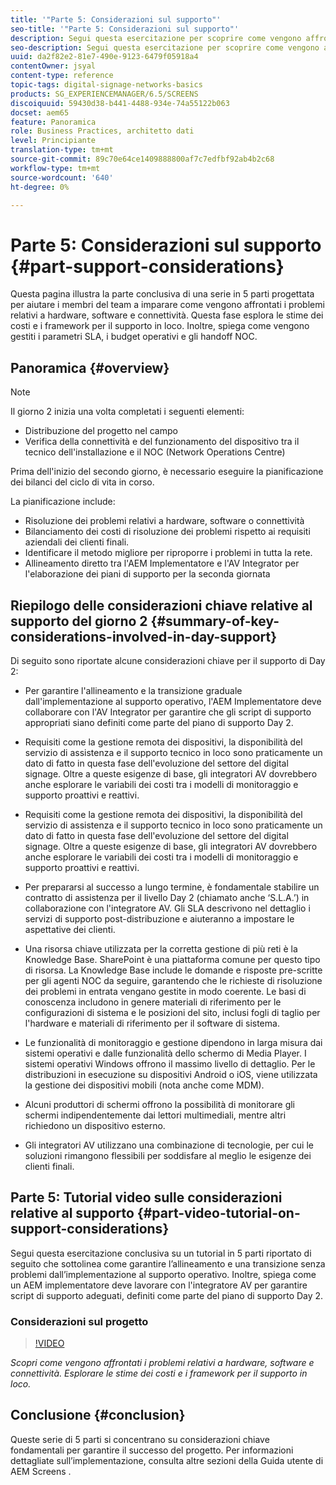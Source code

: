 ```yaml
---
title: '"Parte 5: Considerazioni sul supporto"'
seo-title: '"Parte 5: Considerazioni sul supporto"'
description: Segui questa esercitazione per scoprire come vengono affrontati i problemi relativi a hardware, software e connettività. Esplorare le stime dei costi e i framework per il supporto in loco. Inoltre, scopri come vengono gestiti i parametri SLA, i budget operativi e gli handoff NOC.
seo-description: Segui questa esercitazione per scoprire come vengono affrontati i problemi relativi a hardware, software e connettività. Esplorare le stime dei costi e i framework per il supporto in loco. Inoltre, scopri come vengono gestiti i parametri SLA, i budget operativi e gli handoff NOC.
uuid: da2f82e2-81e7-490e-9123-6479f05918a4
contentOwner: jsyal
content-type: reference
topic-tags: digital-signage-networks-basics
products: SG_EXPERIENCEMANAGER/6.5/SCREENS
discoiquuid: 59430d38-b441-4488-934e-74a55122b063
docset: aem65
feature: Panoramica
role: Business Practices, architetto dati
level: Principiante
translation-type: tm+mt
source-git-commit: 89c70e64ce1409888800af7c7edfbf92ab4b2c68
workflow-type: tm+mt
source-wordcount: '640'
ht-degree: 0%

---
```



# Parte 5: Considerazioni sul supporto {#part-support-considerations}

Questa pagina illustra la parte conclusiva di una serie in 5 parti progettata per aiutare i membri del team a imparare come vengono affrontati i problemi relativi a hardware, software e connettività. Questa fase esplora le stime dei costi e i framework per il supporto in loco. Inoltre, spiega come vengono gestiti i parametri SLA, i budget operativi e gli handoff NOC.

## Panoramica {#overview}

>[!NOTE]
>
>Il giorno 2 inizia una volta completati i seguenti elementi:
>
>* Distribuzione del progetto nel campo
>* Verifica della connettività e del funzionamento del dispositivo tra il tecnico dell&#39;installazione e il NOC (Network Operations Centre)

>
>
Prima dell&#39;inizio del secondo giorno, è necessario eseguire la pianificazione dei bilanci del ciclo di vita in corso.

La pianificazione include:

* Risoluzione dei problemi relativi a hardware, software o connettività
* Bilanciamento dei costi di risoluzione dei problemi rispetto ai requisiti aziendali dei clienti finali.
* Identificare il metodo migliore per riproporre i problemi in tutta la rete.
* Allineamento diretto tra l&#39;AEM Implementatore e l&#39;AV Integrator per l&#39;elaborazione dei piani di supporto per la seconda giornata

## Riepilogo delle considerazioni chiave relative al supporto del giorno 2 {#summary-of-key-considerations-involved-in-day-support}

Di seguito sono riportate alcune considerazioni chiave per il supporto di Day 2:

* Per garantire l&#39;allineamento e la transizione graduale dall&#39;implementazione al supporto operativo, l&#39;AEM Implementatore deve collaborare con l&#39;AV Integrator per garantire che gli script di supporto appropriati siano definiti come parte del piano di supporto Day 2.
* Requisiti come la gestione remota dei dispositivi, la disponibilità del servizio di assistenza e il supporto tecnico in loco sono praticamente un dato di fatto in questa fase dell&#39;evoluzione del settore del digital signage. Oltre a queste esigenze di base, gli integratori AV dovrebbero anche esplorare le variabili dei costi tra i modelli di monitoraggio e supporto proattivi e reattivi.

* Requisiti come la gestione remota dei dispositivi, la disponibilità del servizio di assistenza e il supporto tecnico in loco sono praticamente un dato di fatto in questa fase dell&#39;evoluzione del settore del digital signage. Oltre a queste esigenze di base, gli integratori AV dovrebbero anche esplorare le variabili dei costi tra i modelli di monitoraggio e supporto proattivi e reattivi.
* Per prepararsi al successo a lungo termine, è fondamentale stabilire un contratto di assistenza per il livello Day 2 (chiamato anche ‘S.L.A.’) in collaborazione con l&#39;integratore AV. Gli SLA descrivono nel dettaglio i servizi di supporto post-distribuzione e aiuteranno a impostare le aspettative dei clienti.
* Una risorsa chiave utilizzata per la corretta gestione di più reti è la Knowledge Base. SharePoint è una piattaforma comune per questo tipo di risorsa. La Knowledge Base include le domande e risposte pre-scritte per gli agenti NOC da seguire, garantendo che le richieste di risoluzione dei problemi in entrata vengano gestite in modo coerente. Le basi di conoscenza includono in genere materiali di riferimento per le configurazioni di sistema e le posizioni del sito, inclusi fogli di taglio per l&#39;hardware e materiali di riferimento per il software di sistema.
* Le funzionalità di monitoraggio e gestione dipendono in larga misura dai sistemi operativi e dalle funzionalità dello schermo di Media Player. I sistemi operativi Windows offrono il massimo livello di dettaglio. Per le distribuzioni in esecuzione su dispositivi Android o iOS, viene utilizzata la gestione dei dispositivi mobili (nota anche come MDM).
* Alcuni produttori di schermi offrono la possibilità di monitorare gli schermi indipendentemente dai lettori multimediali, mentre altri richiedono un dispositivo esterno.
* Gli integratori AV utilizzano una combinazione di tecnologie, per cui le soluzioni rimangono flessibili per soddisfare al meglio le esigenze dei clienti finali.

## Parte 5: Tutorial video sulle considerazioni relative al supporto {#part-video-tutorial-on-support-considerations}

Segui questa esercitazione conclusiva su un tutorial in 5 parti riportato di seguito che sottolinea come garantire l’allineamento e una transizione senza problemi dall’implementazione al supporto operativo. Inoltre, spiega come un AEM implementatore deve lavorare con l&#39;integratore AV per garantire script di supporto adeguati, definiti come parte del piano di supporto Day 2.

### Considerazioni sul progetto

>[!VIDEO](https://video.tv.adobe.com/v/28383)

*Scopri come vengono affrontati i problemi relativi a hardware, software e connettività. Esplorare le stime dei costi e i framework per il supporto in loco.*

## Conclusione {#conclusion}

Queste serie di 5 parti si concentrano su considerazioni chiave fondamentali per garantire il successo del progetto. Per informazioni dettagliate sull’implementazione, consulta altre sezioni della Guida utente di AEM Screens .


